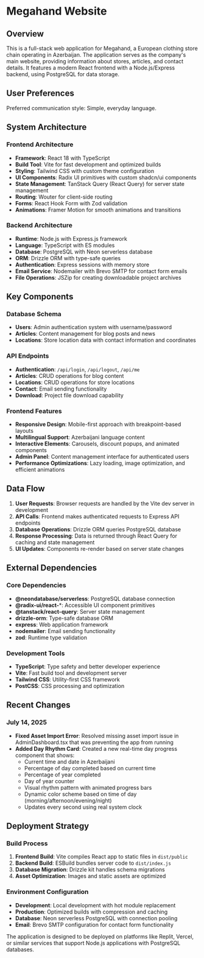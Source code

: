 # Megahand Website

## Overview

This is a full-stack web application for Megahand, a European clothing store chain operating in Azerbaijan. The application serves as the company's main website, providing information about stores, articles, and contact details. It features a modern React frontend with a Node.js/Express backend, using PostgreSQL for data storage.

## User Preferences

Preferred communication style: Simple, everyday language.

## System Architecture

### Frontend Architecture
- **Framework**: React 18 with TypeScript
- **Build Tool**: Vite for fast development and optimized builds
- **Styling**: Tailwind CSS with custom theme configuration
- **UI Components**: Radix UI primitives with custom shadcn/ui components
- **State Management**: TanStack Query (React Query) for server state management
- **Routing**: Wouter for client-side routing
- **Forms**: React Hook Form with Zod validation
- **Animations**: Framer Motion for smooth animations and transitions

### Backend Architecture
- **Runtime**: Node.js with Express.js framework
- **Language**: TypeScript with ES modules
- **Database**: PostgreSQL with Neon serverless database
- **ORM**: Drizzle ORM with type-safe queries
- **Authentication**: Express sessions with memory store
- **Email Service**: Nodemailer with Brevo SMTP for contact form emails
- **File Operations**: JSZip for creating downloadable project archives

## Key Components

### Database Schema
- **Users**: Admin authentication system with username/password
- **Articles**: Content management for blog posts and news
- **Locations**: Store location data with contact information and coordinates

### API Endpoints
- **Authentication**: `/api/login`, `/api/logout`, `/api/me`
- **Articles**: CRUD operations for blog content
- **Locations**: CRUD operations for store locations
- **Contact**: Email sending functionality
- **Download**: Project file download capability

### Frontend Features
- **Responsive Design**: Mobile-first approach with breakpoint-based layouts
- **Multilingual Support**: Azerbaijani language content
- **Interactive Elements**: Carousels, discount popups, and animated components
- **Admin Panel**: Content management interface for authenticated users
- **Performance Optimizations**: Lazy loading, image optimization, and efficient animations

## Data Flow

1. **User Requests**: Browser requests are handled by the Vite dev server in development
2. **API Calls**: Frontend makes authenticated requests to Express API endpoints
3. **Database Operations**: Drizzle ORM queries PostgreSQL database
4. **Response Processing**: Data is returned through React Query for caching and state management
5. **UI Updates**: Components re-render based on server state changes

## External Dependencies

### Core Dependencies
- **@neondatabase/serverless**: PostgreSQL database connection
- **@radix-ui/react-***: Accessible UI component primitives
- **@tanstack/react-query**: Server state management
- **drizzle-orm**: Type-safe database ORM
- **express**: Web application framework
- **nodemailer**: Email sending functionality
- **zod**: Runtime type validation

### Development Tools
- **TypeScript**: Type safety and better developer experience
- **Vite**: Fast build tool and development server
- **Tailwind CSS**: Utility-first CSS framework
- **PostCSS**: CSS processing and optimization

## Recent Changes

### July 14, 2025
- **Fixed Asset Import Error**: Resolved missing asset import issue in AdminDashboard.tsx that was preventing the app from running
- **Added Day Rhythm Card**: Created a new real-time day progress component that shows:
  - Current time and date in Azerbaijani
  - Percentage of day completed based on current time
  - Percentage of year completed
  - Day of year counter
  - Visual rhythm pattern with animated progress bars
  - Dynamic color scheme based on time of day (morning/afternoon/evening/night)
  - Updates every second using real system clock

## Deployment Strategy

### Build Process
1. **Frontend Build**: Vite compiles React app to static files in `dist/public`
2. **Backend Build**: ESBuild bundles server code to `dist/index.js`
3. **Database Migration**: Drizzle kit handles schema migrations
4. **Asset Optimization**: Images and static assets are optimized

### Environment Configuration
- **Development**: Local development with hot module replacement
- **Production**: Optimized builds with compression and caching
- **Database**: Neon serverless PostgreSQL with connection pooling
- **Email**: Brevo SMTP configuration for contact form functionality

The application is designed to be deployed on platforms like Replit, Vercel, or similar services that support Node.js applications with PostgreSQL databases.